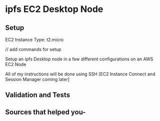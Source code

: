 # ipfs EC2 Desktop Node


## Setup

EC2 Instance Type: t2.micro

// add commands for setup

Setup an ipfs Desktop node in a few different configurations on an AWS EC2 Node

All of my instructions will be done using SSH [EC2 Instance Connect and Session Manager coming later]

## Validation and Tests



## Sources that helped you- 
